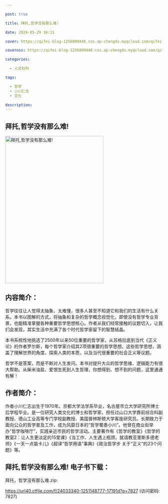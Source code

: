 ```yaml
---

post: true

title: 拜托,哲学没有那么难!

date: 2024-05-29 16:11

cover: https://qifei-blog-1256009448.cos.ap-chengdu.myqcloud.com/qifei-blog/656ea3fbc458853aef8d6791.jpg

coveross: https://qifei-blog-1256009448.cos.ap-chengdu.myqcloud.com/qifei-blog/656ea3fbc458853aef8d6791.jpg

categories:

  - 人文社科

tags:

  - 哲学
  - 小川仁志
  - 文化

description:
---
```


## 拜托,哲学没有那么难!
<img alt="拜托,哲学没有那么难! " class="aligncenter loaded" data-was-processed="true" decoding="async" fetchpriority="high" height="471" src="https://qifei-blog-1256009448.cos.ap-chengdu.myqcloud.com/qifei-blog/656ea3fbc458853aef8d6791.jpg " style="cursor: zoom-in;" width="314"/>

## 内容简介：

哲学往往让人觉得太抽象、太难懂，很多人甚至不知道它和我们的生活有什么关系。本书以图解的方式，将抽象和复杂的哲学概念视觉化，即使没有哲学专业背景，也能精准掌握各种重要哲学思想核心。作者从我们经常接触的议题切入，让我们会发现，其实生活中充满了各个时代哲学家留下的智慧结晶。

本书系统性地挑选了2500年以来50位重要的哲学家，从苏格拉底到当代《正义论》的作者罗尔斯，每个哲学家介绍其2项很重要的哲学思想。这些哲学思想，涵盖了理解世界的角度、探索人类的本质，以及当代很重要的社会正义等议题。

哲学不是答案，而是不断对人生发问。本书对提升大众的哲学思维、逻辑能力有很大帮助。从柴米油盐、爱恨生死到人生哲理，你想得到、想不到的问题，这里通通有解！

## 作者简介：

作者小川仁志出生于1970年。京都大学法学系毕业，名古屋市立大学研究所博士后学程毕业。是一位研究人类文化的博士和哲学家，担任过山口大学靠前综合科副教授、德山工业高等专门学校副教授、美国普林斯顿大学客座研究员。长期致力于面向公众的哲学普及工作，成为风靡日本的“哲学蜀黍小川”。他曾在商业街举办“哲学咖啡厅”，实践亲近市民的哲学活动。主要著作有《哲学的教室》《哲学的教室2：让人生更淡定的15堂课》《当工作、人生遇上瓶颈，就请教亚里斯多德老师》《一天一点笛卡儿》《超译“哲学用语”事典》《政治哲学步 关于“正义”的23个问题》等。

## 拜托,哲学没有那么难! 电子书下载：

拜托，哲学没有那么难.zip: 

https://url40.ctfile.com/f/24033340-1251148777-17191d?p=7827 (访问密码: 7827)
